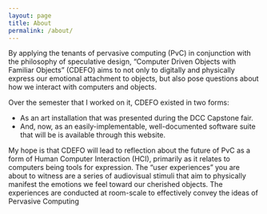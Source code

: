 ```yaml
---
layout: page
title: About
permalink: /about/
---
```


By applying the tenants of pervasive computing (PvC) in conjunction with the philosophy of speculative design, 
“Computer Driven Objects with Familiar Objects” (CDEFO) aims to not only to digitally and physically express our emotional attachment to objects, 
but also pose questions about how we interact with computers and objects.

Over the semester that I worked on it, CDEFO existed in two forms:

- As an art installation that was presented during the DCC Capstone fair.
- And, now, as an easily-implementable, well-documented software suite that will be is available through this website.


My hope is that CDEFO will lead to reflection about the future of PvC as a form of Human Computer Interaction (HCI),
primarily as it relates to computers being tools for expression. 
The “user experiences” you are about to witness are a series of audiovisual stimuli that aim to physically manifest the emotions we feel toward our cherished objects.
The experiences are conducted at room-scale to effectively convey the ideas of Pervasive Computing

